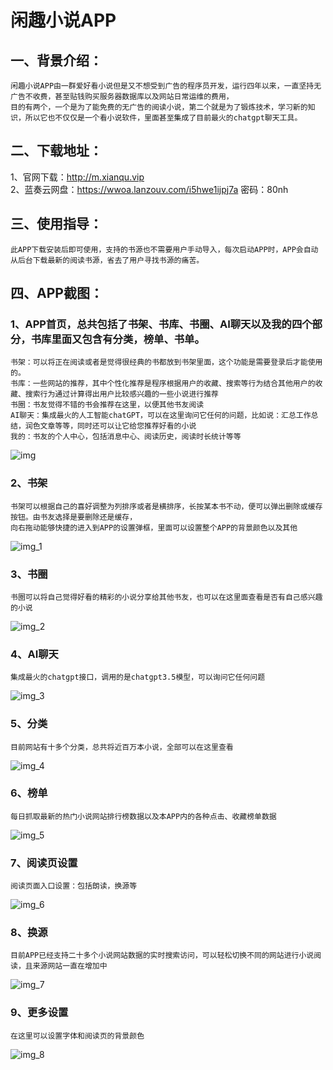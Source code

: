 # 闲趣小说APP
## 一、背景介绍：
    闲趣小说APP由一群爱好看小说但是又不想受到广告的程序员开发，运行四年以来，一直坚持无广告不收费，甚至贴钱购买服务器数据库以及网站日常运维的费用，
    目的有两个，一个是为了能免费的无广告的阅读小说，第二个就是为了锻炼技术，学习新的知识，所以它也不仅仅是一个看小说软件，里面甚至集成了目前最火的chatgpt聊天工具。
## 二、下载地址：
1、官网下载：http://m.xianqu.vip  
2、蓝奏云网盘：https://wwoa.lanzouv.com/i5hwe1ijpj7a  密码：80nh

## 三、使用指导：
    此APP下载安装后即可使用，支持的书源也不需要用户手动导入，每次启动APP时，APP会自动从后台下载最新的阅读书源，省去了用户寻找书源的痛苦。
## 四、APP截图：
### 1、APP首页，总共包括了书架、书库、书圈、AI聊天以及我的四个部分，书库里面又包含有分类，榜单、书单。
    书架：可以将正在阅读或者是觉得很经典的书都放到书架里面，这个功能是需要登录后才能使用的。
    书库：一些网站的推荐，其中个性化推荐是程序根据用户的收藏、搜索等行为结合其他用户的收藏、搜索行为通过计算得出用户比较感兴趣的一些小说进行推荐
    书圈：书友觉得不错的书会推荐在这里，以便其他书友阅读
    AI聊天：集成最火的人工智能chatGPT，可以在这里询问它任何的问题，比如说：汇总工作总结，润色文章等等，同时还可以让它给您推荐好看的小说
    我的：书友的个人中心，包括消息中心、阅读历史，阅读时长统计等等

![img](https://github.com/wtdemeil/xianqu/assets/41848365/68e78544-6063-431b-b5eb-d0fe3acf5bea)

### 2、书架
    书架可以根据自己的喜好调整为列排序或者是横排序，长按某本书不动，便可以弹出删除或缓存按钮。由书友选择是要删除还是缓存，
    向右拖动能够快捷的进入到APP的设置弹框，里面可以设置整个APP的背景颜色以及其他
![img_1](https://github.com/wtdemeil/xianqu/assets/41848365/0cfded9a-94d0-4938-a036-d1ae2bb96026)
### 3、书圈
    书圈可以将自己觉得好看的精彩的小说分享给其他书友，也可以在这里面查看是否有自己感兴趣的小说
![img_2](https://github.com/wtdemeil/xianqu/assets/41848365/ac1e8293-5753-4c1f-be09-9a51309c6d19)

### 4、AI聊天
    集成最火的chatgpt接口，调用的是chatgpt3.5模型，可以询问它任何问题
![img_3](https://github.com/wtdemeil/xianqu/assets/41848365/aa803a2c-f571-4a26-9e53-a49c80f3a266)

### 5、分类
    目前网站有十多个分类，总共将近百万本小说，全部可以在这里查看
![img_4](https://github.com/wtdemeil/xianqu/assets/41848365/4303aa8f-fbce-4faf-8a78-104971c7b072)

### 6、榜单
    每日抓取最新的热门小说网站排行榜数据以及本APP内的各种点击、收藏榜单数据
![img_5](https://github.com/wtdemeil/xianqu/assets/41848365/a6716cf6-bf10-4f53-929a-6f05955da6b1)

### 7、阅读页设置
    阅读页面入口设置：包括朗读，换源等
![img_6](https://github.com/wtdemeil/xianqu/assets/41848365/2b488a16-54e3-48da-8ab5-8381c2585c9d)

### 8、换源
    目前APP已经支持二十多个小说网站数据的实时搜索访问，可以轻松切换不同的网站进行小说阅读，且来源网站一直在增加中
![img_7](https://github.com/wtdemeil/xianqu/assets/41848365/f016c7fe-5f79-4563-ba98-647c3f91c54d)

### 9、更多设置
    在这里可以设置字体和阅读页的背景颜色
![img_8](https://github.com/wtdemeil/xianqu/assets/41848365/b0eab2ed-380f-4a03-a837-2e8b05e3b826)
